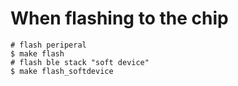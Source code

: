 # When flashing to the chip

	# flash periperal
	$ make flash 
	# flash ble stack "soft device"
	$ make flash_softdevice
